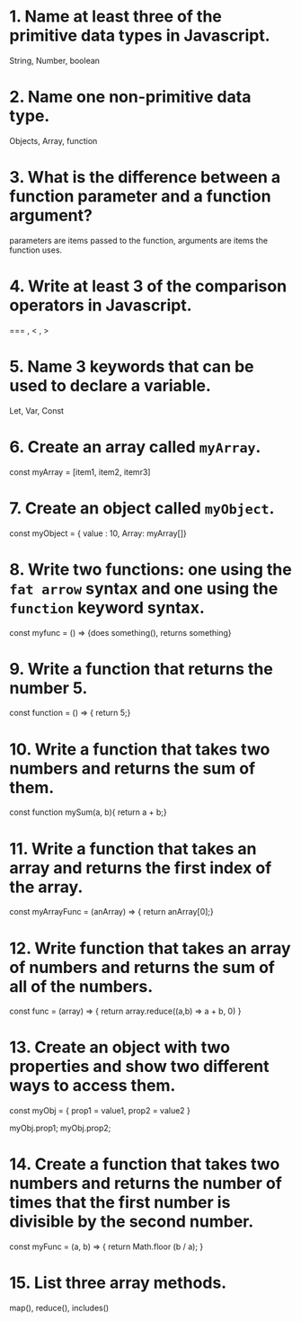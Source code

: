 # 1. Name at least three of the primitive data types in Javascript.
String, Number, boolean

# 2. Name one non-primitive data type.
Objects, Array, function

# 3. What is the difference between a function parameter and a function argument?
parameters are items passed to the function, arguments are items the function uses.

# 4. Write at least 3 of the comparison operators in Javascript.
=== , < , >

# 5. Name 3 keywords that can be used to declare a variable.
Let, Var, Const

# 6. Create an array called `myArray`.
const myArray = [item1, item2, itemr3]

# 7. Create an object called `myObject`.
const myObject = { value : 10, Array: myArray[]}

# 8. Write two functions: one using the `fat arrow` syntax and one using the `function` keyword syntax.
const myfunc = () => {does something(), returns something}

# 9. Write a function that returns the number 5.
const function = () => { return 5;}

# 10. Write a function that takes two numbers and returns the sum of them.
const function mySum(a, b){ return a + b;}

# 11. Write a function that takes an array and returns the first index of the array.
const myArrayFunc = (anArray) => { return anArray[0];}

# 12. Write function that takes an array of numbers and returns the sum of all of the numbers.
const func = (array) => {
    return array.reduce((a,b) => a + b, 0)
}

# 13. Create an object with two properties and show two different ways to access them.
const myObj = {
    prop1 = value1,
    prop2 = value2
}

myObj.prop1;
myObj.prop2;

# 14. Create a function that takes two numbers and returns the number of times that the first number is divisible by the second number.
const myFunc = (a, b) => {
    return Math.floor (b / a);
}

# 15. List three array methods.
map(), reduce(), includes()